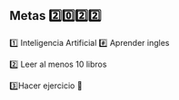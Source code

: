 ## Metas :two::zero::two::two:

:one:  Inteligencia Artificial
:hash: Aprender ingles

:two:  Leer al menos 10  libros 

:three:Hacer ejercicio :muscle:
